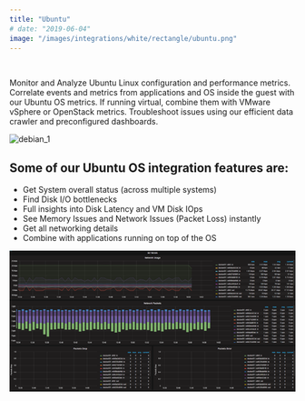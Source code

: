 ```yaml
---
title: "Ubuntu"
# date: "2019-06-04"
image: "/images/integrations/white/rectangle/ubuntu.png"
---
```


 

<!-- ![Ubuntu](/images/integrations/white/rectangle/ubuntu.png) -->



Monitor and Analyze Ubuntu Linux configuration and performance metrics. Correlate events and metrics from applications and OS inside the guest with our Ubuntu OS metrics. If running virtual, combine them with VMware vSphere or OpenStack metrics. Troubleshoot issues using our efficient data crawler and preconfigured dashboards.


![debian_1](/images/integrations/posts//debian_1-2.png)


## Some of our Ubuntu OS integration features are:

* Get System overall status (across multiple systems)
* Find Disk I/O bottlenecks
* Full insights into Disk Latency and VM Disk IOps
* See Memory Issues and Network Issues (Packet Loss) instantly
* Get all networking details
* Combine with applications running on top of the OS


![Ubuntu or Debian network performance](/images/integrations/posts//debian_net.png)